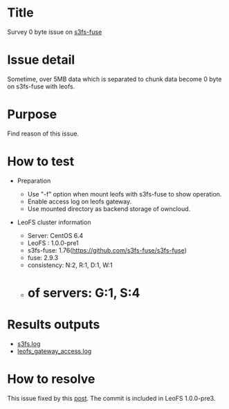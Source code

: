 Title
=====
Survey 0 byte issue on [s3fs-fuse](https://github.com/s3fs-fuse/s3fs-fuse)

Issue detail
============
Sometime, over 5MB data which is separated to chunk data become 0 byte on s3fs-fuse with leofs.

Purpose
=======
Find reason of this issue.

How to test
===========
* Preparation
  * Use "-f" option when mount leofs with s3fs-fuse to show operation.
  * Enable access log on leofs gateway.
  * Use mounted directory as backend storage of owncloud.

* LeoFS cluster information
    * Server: CentOS 6.4
    * LeoFS : 1.0.0-pre1
    * s3fs-fuse: 1.76(https://github.com/s3fs-fuse/s3fs-fuse)
    * fuse:   2.9.3
    * consistency: N:2, R:1, D:1, W:1
    * # of servers: G:1, S:4

Results outputs
===============
* [s3fs.log](./s3fs.log)
* [leofs_gateway_access.log](./leofs_gateway_access.log)


How to resolve
==============
This issue fixed by this [post](https://github.com/leo-project/leofs/issues/136).
The commit is included in LeoFS 1.0.0-pre3.
